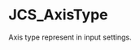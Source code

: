 <!--
   - $File: JCS_AxisType.html $
   - $Date: 2018-10-01 20:23:54 $
   - $Revision: $
   - $Creator: Jen-Chieh Shen $
   - $Notice: See LICENSE.txt for modification and distribution information
   -                   Copyright © 2018 by Shen, Jen-Chieh $
-->


<div id="content-header">
  <h1>JCS_AxisType</h1>
</div>

<p>
  Axis type represent in input settings.
</p>
